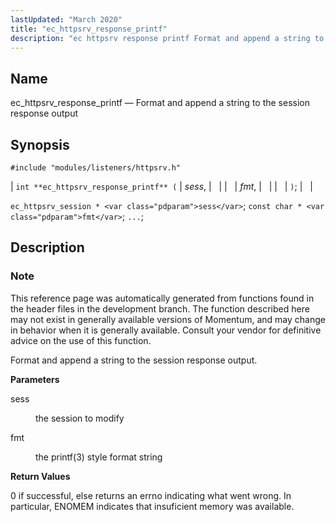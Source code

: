 ```yaml
---
lastUpdated: "March 2020"
title: "ec_httpsrv_response_printf"
description: "ec httpsrv response printf Format and append a string to the session response output int ec httpsrv response printf sess fmt ec httpsrv session sess const char fmt This reference page was automatically generated from functions found in the header files in the development branch The function described here may..."
---
```


<a name="apis.ec_httpsrv_response_printf"></a> 
## Name

ec_httpsrv_response_printf — Format and append a string to the session response output

## Synopsis

`#include "modules/listeners/httpsrv.h"`

| `int **ec_httpsrv_response_printf** (` | <var class="pdparam">sess</var>, |   |
|   | <var class="pdparam">fmt</var>, |   |
|   | `)`; |   |

`ec_httpsrv_session * <var class="pdparam">sess</var>`;
`const char * <var class="pdparam">fmt</var>`;
`...`;<a name="idp53067520"></a> 
## Description

### Note

This reference page was automatically generated from functions found in the header files in the development branch. The function described here may not exist in generally available versions of Momentum, and may change in behavior when it is generally available. Consult your vendor for definitive advice on the use of this function.

Format and append a string to the session response output.

**<a name="idp53070400"></a> Parameters**

<dl class="variablelist">

<dt>sess</dt>

<dd>

the session to modify

</dd>

<dt>fmt</dt>

<dd>

the printf(3) style format string

</dd>

</dl>

**<a name="idp53074976"></a> Return Values**

0 if successful, else returns an errno indicating what went wrong. In particular, ENOMEM indicates that insuficient memory was available.
